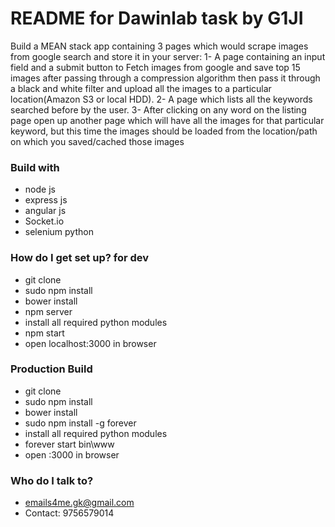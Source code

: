 
# README for Dawinlab task by G1JI #
Build a MEAN stack app containing  3 pages which would scrape images from google search and store it in your server: 
1- A page containing an input field and a submit button to Fetch images from google and save top 15 images after passing through a compression algorithm then pass it through a black and white filter and upload all the images to a particular location(Amazon S3 or local HDD).
2- A page which lists all the keywords searched before by the user.
3- After clicking on any word on the listing page open up another page which will have all the images for that particular keyword, but this time the images should be loaded from the location/path on which you saved/cached those images


### Build with ###

* node js
* express js
* angular js
* Socket.io
* selenium python

### How do I get set up? for dev ###

* git clone
* sudo npm install
* bower install
* npm server
* install all required python modules
* npm start
* open localhost:3000 in browser

### Production Build ###

* git clone
* sudo npm install
* bower install
* sudo npm install -g forever
* install all required python modules
* forever start bin\www
* open <IP address>:3000 in browser

### Who do I talk to? ###

* emails4me.gk@gmail.com
* Contact: 9756579014
